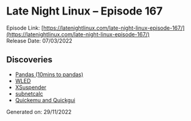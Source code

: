 # Late Night Linux – Episode 167
Episode Link: [https://latenightlinux.com/late-night-linux-episode-167/](https://latenightlinux.com/late-night-linux-episode-167/)  
Release Date: 07/03/2022
## Discoveries
* [Pandas (10mins to pandas)](https://pandas.pydata.org/)
* [WLED](https://kno.wled.ge/)
* [XSuspender](https://kernc.github.io/xsuspender)
* [subnetcalc](https://www.uni-due.de/~be0001/subnetcalc/)
* [Quickemu and Quickgui](https://github.com/quickemu-project/quickemu)

Generated on: 29/11/2022